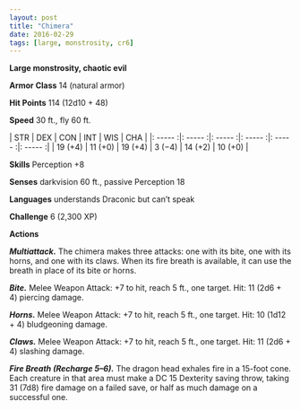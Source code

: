 ```yaml
---
layout: post
title: "Chimera"
date: 2016-02-29
tags: [large, monstrosity, cr6]
---
```


**Large monstrosity, chaotic evil**

**Armor Class** 14 (natural armor)

**Hit Points** 114 (12d10 + 48)

**Speed** 30 ft., fly 60 ft.

|   STR   |   DEX   |   CON   |   INT   |   WIS   |   CHA   |
|: ----- :|: ----- :|: ----- :|: ----- :|: ----- :|: ----- :|
| 19 (+4) | 11 (+0) | 19 (+4) | 3 (−4) | 14 (+2) | 10 (+0) |

**Skills** Perception +8 

**Senses** darkvision 60 ft., passive Perception 18 

**Languages** understands Draconic but can’t speak 

**Challenge** 6 (2,300 XP)

**Actions** 

***Multiattack.*** The chimera makes three attacks: one with its bite, one with its horns, and one with its claws. When its fire breath is available, it can use the breath in place of its bite or horns. 

***Bite.*** Melee Weapon Attack: +7 to hit, reach 5 ft., one target. Hit: 11 (2d6 + 4) piercing damage. 

***Horns.*** Melee Weapon Attack: +7 to hit, reach 5 ft., one target. Hit: 10 (1d12 + 4) bludgeoning damage. 

***Claws.*** Melee Weapon Attack: +7 to hit, reach 5 ft., one target. Hit: 11 (2d6 + 4) slashing damage. 

***Fire Breath (Recharge 5–6).*** The dragon head exhales fire in a 15-foot cone. Each creature in that area must make a DC 15 Dexterity saving throw, taking 31 (7d8) fire damage on a failed save, or half as much damage on a successful one.